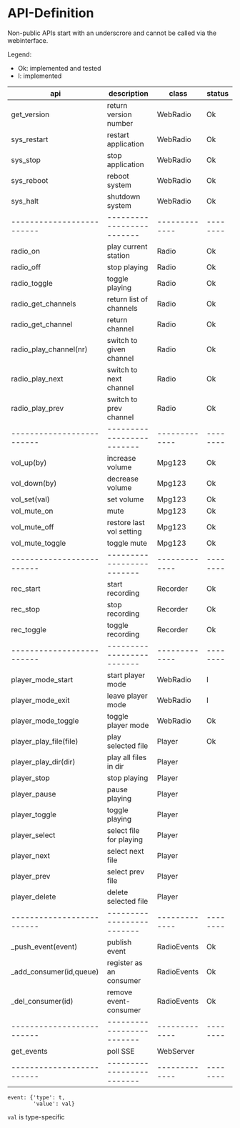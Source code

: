 API-Definition
==============

Non-public APIs start with an underscrore and cannot be called via
the webinterface.

Legend:

  - Ok: implemented and tested
  - I:  implemented

| api                     | description             | class       | status |
|-------------------------|-------------------------|-------------|--------|
| get_version             | return version number   | WebRadio    |   Ok   |
| sys_restart             | restart application     | WebRadio    |   Ok   |
| sys_stop                | stop application        | WebRadio    |   Ok   |
| sys_reboot              | reboot system           | WebRadio    |   Ok   |
| sys_halt                | shutdown system         | WebRadio    |   Ok   |
|-------------------------|-------------------------|-------------|--------|
| radio_on                | play current station    | Radio       |   Ok   |
| radio_off               | stop playing            | Radio       |   Ok   |
| radio_toggle            | toggle playing          | Radio       |   Ok   |
| radio_get_channels      | return list of channels | Radio       |   Ok   |
| radio_get_channel       | return channel          | Radio       |   Ok   |
| radio_play_channel(nr)  | switch to given channel | Radio       |   Ok   |
| radio_play_next         | switch to next channel  | Radio       |   Ok   |
| radio_play_prev         | switch to prev channel  | Radio       |   Ok   |
|-------------------------|-------------------------|-------------|--------|
| vol_up(by)              | increase volume         | Mpg123      |   Ok   |
| vol_down(by)            | decrease volume         | Mpg123      |   Ok   |
| vol_set(val)            | set volume              | Mpg123      |   Ok   |
| vol_mute_on             | mute                    | Mpg123      |   Ok   |
| vol_mute_off            | restore last vol setting| Mpg123      |   Ok   |
| vol_mute_toggle         | toggle mute             | Mpg123      |   Ok   |
|-------------------------|-------------------------|-------------|--------|
| rec_start               | start recording         | Recorder    |   Ok   |
| rec_stop                | stop  recording         | Recorder    |   Ok   |
| rec_toggle              | toggle recording        | Recorder    |   Ok   |
|-------------------------|-------------------------|-------------|--------|
| player_mode_start       | start player mode       | WebRadio    |   I    |
| player_mode_exit        | leave player mode       | WebRadio    |   I    |
| player_mode_toggle      | toggle player mode      | WebRadio    |   Ok   |
| player_play_file(file)  | play selected file      | Player      |   Ok   |
| player_play_dir(dir)    | play all files in dir   | Player      |        |
| player_stop             | stop playing            | Player      |        |
| player_pause            | pause playing           | Player      |        |
| player_toggle           | toggle playing          | Player      |        |
| player_select           | select file for playing | Player      |        |
| player_next             | select next file        | Player      |        |
| player_prev             | select prev file        | Player      |        |
| player_delete           | delete selected file    | Player      |        |
|-------------------------|-------------------------|-------------|--------|
| _push_event(event)      | publish event           | RadioEvents |   Ok   |
| _add_consumer(id,queue) | register as an consumer | RadioEvents |   Ok   |
| _del_consumer(id)       | remove event-consumer   | RadioEvents |   Ok   |
|-------------------------|-------------------------|-------------|--------|
| get_events              | poll SSE                | WebServer   |        |
|-------------------------|-------------------------|-------------|--------|

    event: {'type': t, 
            'value': val}

`val` is type-specific
